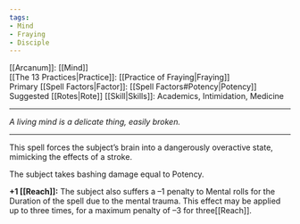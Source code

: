 ```yaml
---
tags:
- Mind
- Fraying
- Disciple
---
```


[[Arcanum]]: [[Mind]]\
[[The 13 Practices|Practice]]: [[Practice of Fraying|Fraying]]\
Primary [[Spell Factors|Factor]]: [[Spell Factors#Potency|Potency]]\
Suggested [[Rotes|Rote]] [[Skill|Skills]]: Academics, Intimidation, Medicine

---

_A living mind is a delicate thing, easily broken._

---

This spell forces the subject’s brain into a dangerously overactive state, mimicking the effects of a stroke.

The subject takes bashing damage equal to Potency.

**+1 [[Reach]]:** The subject also suffers a –1 penalty to Mental rolls for the Duration of the spell due to the mental trauma. This effect may be applied up to three times, for a maximum penalty of –3 for three[[Reach]].
